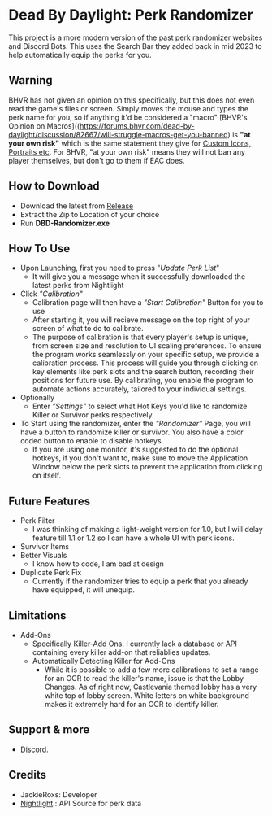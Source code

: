 # Dead By Daylight: Perk Randomizer

This project is a more modern version of the past perk randomizer websites and Discord Bots.
This uses the Search Bar they added back in mid 2023 to help automatically equip the perks for you.

## Warning
BHVR has not given an opinion on this specifically, but this does not even read the game's files or screen. Simply moves the mouse and types the perk name for you, so if anything it'd be considered a "macro"
[BHVR's Opinion on Macros]((https://forums.bhvr.com/dead-by-daylight/discussion/82667/will-struggle-macros-get-you-banned) is **"at your own risk"** which is the same statement they give for [Custom Icons, Portraits etc](https://steamcommunity.com/app/381210/discussions/0/5291222404438553872/#c5291222404440824189). For BHVR, "at your own risk" means they will not ban any player themselves, but don't go to them if EAC does. 

## How to Download
* Download the latest from [Release](https://github.com/JackieRoxs/DBD-Perk-Randomizer/releases/tag/Release)
* Extract the Zip to Location of your choice
* Run **DBD-Randomizer.exe**

## How To Use
* Upon Launching, first you need to press "*Update Perk List*"
    * It will give you a message when it successfully downloaded the latest perks from Nightlight
* Click *"Calibration"*
    * Calibration page will then have a *"Start Calibration"* Button for you to use
    * After starting it, you will recieve message on the top right of your screen of what to do to calibrate.
    * The purpose of calibration is that every player's setup is unique, from screen size and resolution to UI scaling preferences. To ensure the program works seamlessly on your specific setup, we provide a calibration process. This process will guide you through clicking on key elements like perk slots and the search button, recording their positions for future use. By calibrating, you enable the program to automate actions accurately, tailored to your individual settings.
* Optionally
    * Enter *"Settings"* to select what Hot Keys you'd like to randomize Killer or Survivor perks respectively. 
* To Start using the randomizer, enter the *"Randomizer"* Page, you will have a button to randomize killer or survivor. You also have a color coded button to enable to disable hotkeys. 
    * If you are using one monitor, it's suggested to do the optional hotkeys, if you don't want to, make sure to move the Application Window below the perk slots to prevent the application from clicking on itself. 

## Future Features
* Perk Filter
    * I was thinking of making a light-weight version for 1.0, but I will delay feature till 1.1 or 1.2 so I can have a whole UI with perk icons. 
* Survivor Items
* Better Visuals
    * I know how to code, I am bad at design
* Duplicate Perk Fix
    * Currently if the randomizer tries to equip a perk that you already have equipped, it will unequip. 

## Limitations
* Add-Ons
    * Specifically Killer-Add Ons. I currently lack a database or API containing every killer add-on that reliablies updates. 
    * Automatically Detecting Killer for Add-Ons
        * While it is possible to add a few more calibrations to set a range for an OCR to read the killer's name, issue is that the Lobby Changes. As of right now, Castlevania themed lobby has a very white top of lobby screen. White letters on white background makes it extremely hard for an OCR to identify killer. 

## Support & more
* [Discord](https://discord.gg/hSGpY3qV6F).

## Credits
* JackieRoxs: Developer
* [Nightlight](https://nightlight.gg/).: API Source for perk data 
